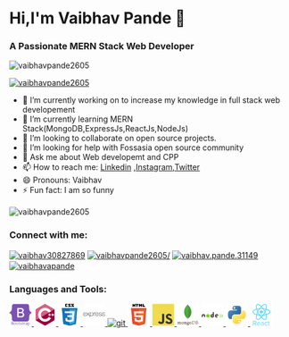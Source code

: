 <h1 align="left"> Hi,I'm Vaibhav Pande 👋 </h1>
<h3 align="left">A Passionate MERN Stack Web Developer</h3>

<p align="left"> <img src="https://komarev.com/ghpvc/?username=vaibhavpande2605&label=Profile%20views&color=0e75b6&style=flat" alt="vaibhavpande2605" /> </p>

<p align="left"> <a href="https://github.com/ryo-ma/github-profile-trophy"><img src="https://github-profile-trophy.vercel.app/?username=vaibhavpande2605" alt="vaibhavpande2605" /></a> </p>


- 🔭 I’m currently working on to increase my knowledge in full stack web developement
- 🌱 I’m currently learning MERN Stack(MongoDB,ExpressJs,ReactJs,NodeJs)
- 👯 I’m looking to collaborate on open source projects.
- 🤔 I’m looking for help with Fossasia open source community
- 💬 Ask me about Web developemt and CPP
- 📫 How to reach me: [Linkedin](https://www.linkedin.com/in/vaibhavpande2605/) ,[Instagram](https://www.instagram.com/vaibhavapande/),[Twitter](https://twitter.com/Vaibhav30827869)
- 😄 Pronouns: Vaibhav
- ⚡ Fun fact: I am so funny
<img align="center" src="https://github-readme-stats.vercel.app/api?username=vaibhavpande2605&show_icons=true&locale=en" alt="vaibhavpande2605" />


<h3 align="left">Connect with me:</h3>
<p align="left">
<a href="https://twitter.com/vaibhav30827869" target="blank"><img align="center" src="https://raw.githubusercontent.com/rahuldkjain/github-profile-readme-generator/master/src/images/icons/Social/twitter.svg" alt="vaibhav30827869" height="30" width="40" /></a>
<a href="https://linkedin.com/in/vaibhavpande2605/" target="blank"><img align="center" src="https://raw.githubusercontent.com/rahuldkjain/github-profile-readme-generator/master/src/images/icons/Social/linked-in-alt.svg" alt="vaibhavpande2605/" height="30" width="40" /></a>
<a href="https://fb.com/vaibhav.pande.31149" target="blank"><img align="center" src="https://raw.githubusercontent.com/rahuldkjain/github-profile-readme-generator/master/src/images/icons/Social/facebook.svg" alt="vaibhav.pande.31149" height="30" width="40" /></a>
<a href="https://instagram.com/vaibhavapande" target="blank"><img align="center" src="https://raw.githubusercontent.com/rahuldkjain/github-profile-readme-generator/master/src/images/icons/Social/instagram.svg" alt="vaibhavapande" height="30" width="40" /></a>
</p>

<h3 align="left">Languages and Tools:</h3>
<p align="left"> <a href="https://getbootstrap.com" target="_blank" rel="noreferrer"> <img src="https://raw.githubusercontent.com/devicons/devicon/master/icons/bootstrap/bootstrap-plain-wordmark.svg" alt="bootstrap" width="40" height="40"/> </a> <a href="https://www.w3schools.com/cpp/" target="_blank" rel="noreferrer"> <img src="https://raw.githubusercontent.com/devicons/devicon/master/icons/cplusplus/cplusplus-original.svg" alt="cplusplus" width="40" height="40"/> </a> <a href="https://www.w3schools.com/css/" target="_blank" rel="noreferrer"> <img src="https://raw.githubusercontent.com/devicons/devicon/master/icons/css3/css3-original-wordmark.svg" alt="css3" width="40" height="40"/> </a> <a href="https://expressjs.com" target="_blank" rel="noreferrer"> <img src="https://raw.githubusercontent.com/devicons/devicon/master/icons/express/express-original-wordmark.svg" alt="express" width="40" height="40"/> </a> <a href="https://git-scm.com/" target="_blank" rel="noreferrer"> <img src="https://www.vectorlogo.zone/logos/git-scm/git-scm-icon.svg" alt="git" width="40" height="40"/> </a> <a href="https://www.w3.org/html/" target="_blank" rel="noreferrer"> <img src="https://raw.githubusercontent.com/devicons/devicon/master/icons/html5/html5-original-wordmark.svg" alt="html5" width="40" height="40"/> </a> <a href="https://developer.mozilla.org/en-US/docs/Web/JavaScript" target="_blank" rel="noreferrer"> <img src="https://raw.githubusercontent.com/devicons/devicon/master/icons/javascript/javascript-original.svg" alt="javascript" width="40" height="40"/> </a> <a href="https://www.mongodb.com/" target="_blank" rel="noreferrer"> <img src="https://raw.githubusercontent.com/devicons/devicon/master/icons/mongodb/mongodb-original-wordmark.svg" alt="mongodb" width="40" height="40"/> </a> <a href="https://nodejs.org" target="_blank" rel="noreferrer"> <img src="https://raw.githubusercontent.com/devicons/devicon/master/icons/nodejs/nodejs-original-wordmark.svg" alt="nodejs" width="40" height="40"/> </a> <a href="https://www.python.org" target="_blank" rel="noreferrer"> <img src="https://raw.githubusercontent.com/devicons/devicon/master/icons/python/python-original.svg" alt="python" width="40" height="40"/> </a> <a href="https://reactjs.org/" target="_blank" rel="noreferrer"> <img src="https://raw.githubusercontent.com/devicons/devicon/master/icons/react/react-original-wordmark.svg" alt="react" width="40" height="40"/> </a> </p>




